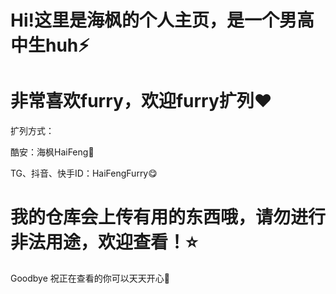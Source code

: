 # Hi!这里是海枫的个人主页，是一个男高中生huh⚡

# 非常喜欢furry，欢迎furry扩列❤️

扩列方式：

酷安：海枫HaiFeng🥳

TG、抖音、快手ID：HaiFengFurry😋

# 我的仓库会上传有用的东西哦，请勿进行非法用途，欢迎查看！⭐

Goodbye 祝正在查看的你可以天天开心🥵